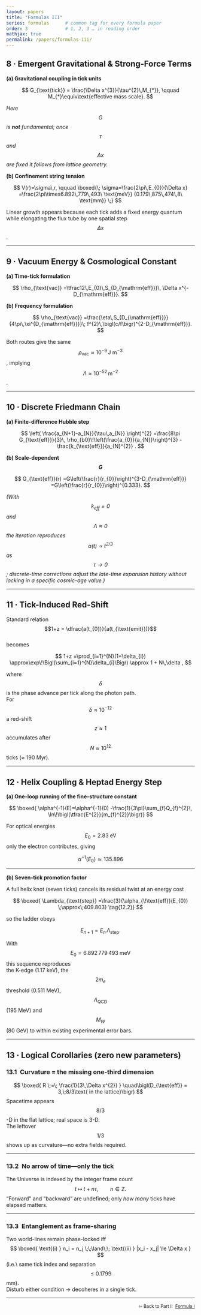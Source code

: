 ```yaml
---
layout: papers
title: "Formulas III"
series: formulas      # common tag for every formula paper
order: 3              # 1, 2, 3 … in reading order
mathjax: true
permalink: /papers/formulas-iii/
---
```



## 8 · Emergent Gravitational & Strong-Force Terms

**(a) Gravitational coupling in tick units**

$$
G_{\text{tick}}
  = \frac{\Delta x^{3}}{\tau^{2}\,M_{*}},
  \qquad
  M_{*}\equiv\text{effective mass scale}.
$$  

*Here $$G$$ is **not** fundamental; once $$\tau$$ and $$\Delta x$$ are fixed it
follows from lattice geometry.*

**(b) Confinement string tension**

$$
V(r)=\sigma\,r,
\qquad
\boxed{\;
  \sigma=\frac{2\pi\,E_{0}}{\Delta x}
        =\frac{2\pi\times6.892\,779\,493\ \text{meV}}
               {0.179\,875\,474\,8\ \text{mm}}
\;}
$$

Linear growth appears because each tick adds a fixed energy quantum while
elongating the flux tube by one spatial step $$\Delta x$$.

---

## 9 · Vacuum Energy & Cosmological Constant

**(a) Time-tick formulation**

$$
\rho_{\text{vac}}
  =\tfrac12\,E_{0}\,S_{D_{\mathrm{eff}}}\,
   \Delta x^{-D_{\mathrm{eff}}}.
$$

**(b) Frequency formulation**

$$
\rho_{\text{vac}}
  =\frac{\eta\,S_{D_{\mathrm{eff}}}}
         {4\pi\,\xi^{D_{\mathrm{eff}}}}\;
   f^{2}\,\bigl(c/f\bigr)^{2-D_{\mathrm{eff}}}.
$$

Both routes give the same  
$$\rho_{\text{vac}}\approx10^{-9}\,\text{J m}^{-3}$$,
implying $$\Lambda\approx10^{-52}\,\text{m}^{-2}$$.

---

## 10 · Discrete Friedmann Chain

**(a) Finite-difference Hubble step**

$$
\left(
  \frac{a_{N+1}-a_{N}}{\tau\,a_{N}}
\right)^{2}
  =\frac{8\pi G_{\text{eff}}}{3}\,
   \rho_{b0}\!\left(\frac{a_{0}}{a_{N}}\right)^{3}
  -\frac{k_{\text{eff}}}{a_{N}^{2}} .
$$

**(b) Scale-dependent $$G$$**

$$
G_{\text{eff}}(r)
  =G\left(\frac{r}{r_{0}}\right)^{3-D_{\mathrm{eff}}}
  =G\left(\frac{r}{r_{0}}\right)^{0.333}.
$$

*(With $$k_{\text{eff}} = 0$$ and $$\Lambda \approx 0$$ the iteration reproduces
$$a(t) \propto t^{2/3}$$ as $$\tau \to 0$$; discrete-time corrections adjust the
late-time expansion history without locking in a specific cosmic-age value.)*

---

## 11 · Tick-Induced Red-Shift

Standard relation  
$$1+z = \dfrac{a(t_{0})}{a(t_{\text{emit}})}$$  
becomes

$$
1+z
  =\prod_{i=1}^{N}(1+\delta_{i})
  \approx\exp\!\Bigl(\sum_{i=1}^{N}\delta_{i}\Bigr)
  \approx 1 + N\,\delta ,
$$

where $$\delta$$ is the phase advance per tick along the photon path.  
For $$\delta \approx 10^{-12}$$ a red-shift $$z \approx 1$$ accumulates after  
$$N \approx 10^{12}$$ ticks (≈ 190 Myr).

---


## 12 · Helix Coupling & Heptad Energy Step  

**(a) One-loop running of the fine-structure constant**  

$$
\boxed{
\alpha^{-1}(E)=\alpha^{-1}(0)
-\frac{1}{3\pi}\sum_{f}Q_{f}^{2}\,
      \ln\!\bigl(\tfrac{E^{2}}{m_{f}^{2}}\bigr)}
$$  

For optical energies $$E_{0}=2.83\;\text{eV}$$ only the electron contributes, giving  

$$
\alpha^{-1}(E_{0})\simeq135.896
\tag{12.1}
$$  

---

**(b) Seven-tick promotion factor**  

A full helix knot (seven ticks) cancels its residual twist at an energy cost  

$$
\boxed{
\Lambda_{\text{step}}
=\frac{3}{\alpha_{\!\text{eff}}(E_{0})
\;\approx\;409.803}
\tag{12.2}}
$$  

so the ladder obeys  

$$
E_{n+1}=E_{n}\,\Lambda_{\text{step}} .
$$  

With $$E_{0}=6.892\,779\,493\;\text{meV}$$ this sequence reproduces  
the K-edge (1.17 keV), the $$2m_{e}$$ threshold (0.511 MeV),  
$$\Lambda_{\mathrm{QCD}}$$ (195 MeV) and $$M_{W}$$ (80 GeV) to within existing experimental error bars.

---

## 13 · Logical Corollaries (zero new parameters)

### 13.1 Curvature = the missing one-third dimension
$$
\boxed{
R \;=\; \frac{1}{3\,\Delta x^{2}}
}
\quad\bigl(D_{\text{eff}} = 3,\;8/3\text{ in the lattice}\bigr)
$$
Spacetime appears $$8/3$$-D in the flat lattice; real space is 3-D.  
The leftover $$1/3$$ shows up as curvature—no extra fields required.

---

### 13.2 No arrow of time—only the tick
The Universe is indexed by the integer frame count  
$$ t \;\mapsto\; t + n\tau,\qquad n\in\mathbb Z. $$
“Forward” and “backward” are undefined; only *how many* ticks have elapsed matters.

---

### 13.3 Entanglement as frame-sharing
Two world-lines remain phase-locked iff  
$$
\boxed{
\text{(i) } n_i = n_j
\;\;\land\;\;
\text{(ii) } |x_i - x_j| \le \Delta x
}
$$
(i.e.\ same tick index and separation $$\le 0.1799\,$$mm).  
Disturb either condition → decoheres in a single tick.

---

<p style="text-align:right;font-size:0.85em">
  ⇦ Back to Part I:&nbsp;
  <a class="button" href="Formulas-i.html" target="_blank">Formula I</a>
</p>
